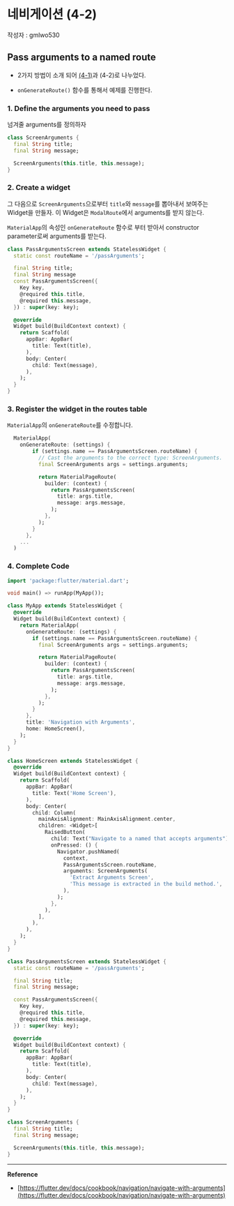 # 네비게이션 (4-2)

작성자 : gmlwo530

## Pass arguments to a named route

- 2가지 방법이 소개 되어 [(4-1)](<https://github.com/today-we-learned-korea/flutter/blob/master/%EB%84%A4%EB%B9%84%EA%B2%8C%EC%9D%B4%EC%85%98(4-2)-Pass%20arguments%20to%20a%20named%20route_gmlwo530.md>)과 (4-2)로 나누었다.

- `onGenerateRoute()` 함수를 통해서 예제를 진행한다.

### 1. Define the arguments you need to pass

넘겨줄 arguments를 정의하자

```dart
class ScreenArguments {
  final String title;
  final String message;

  ScreenArguments(this.title, this.message);
}
```

### 2. Create a widget

그 다음으로 `ScreenArguments`으로부터 `title`와 `message`를 뽑아내서 보여주는 Widget을 만들자.
이 Widget은 `ModalRoute`에서 arguments를 받지 않는다.

`MaterialApp`의 속성인 `onGenerateRoute` 함수로 부터 받아서 constructor parameter로써 arguments를 받는다.

```dart
class PassArgumentsScreen extends StatelessWidget {
  static const routeName = '/passArguments';

  final String title;
  final String message
  const PassArgumentsScreen({
    Key key,
    @required this.title,
    @required this.message,
  }) : super(key: key);

  @override
  Widget build(BuildContext context) {
    return Scaffold(
      appBar: AppBar(
        title: Text(title),
      ),
      body: Center(
        child: Text(message),
      ),
    );
  }
}
```

### 3. Register the widget in the routes table

`MaterialApp`의 `onGenerateRoute`를 수정합니다.

```dart
  MaterialApp(
    onGenerateRoute: (settings) {
        if (settings.name == PassArgumentsScreen.routeName) {
          // Cast the arguments to the correct type: ScreenArguments.
          final ScreenArguments args = settings.arguments;

          return MaterialPageRoute(
            builder: (context) {
              return PassArgumentsScreen(
                title: args.title,
                message: args.message,
              );
            },
          );
        }
      },
    ...
  )
```

### 4. Complete Code

```dart
import 'package:flutter/material.dart';

void main() => runApp(MyApp());

class MyApp extends StatelessWidget {
  @override
  Widget build(BuildContext context) {
    return MaterialApp(
      onGenerateRoute: (settings) {
        if (settings.name == PassArgumentsScreen.routeName) {
          final ScreenArguments args = settings.arguments;

          return MaterialPageRoute(
            builder: (context) {
              return PassArgumentsScreen(
                title: args.title,
                message: args.message,
              );
            },
          );
        }
      },
      title: 'Navigation with Arguments',
      home: HomeScreen(),
    );
  }
}

class HomeScreen extends StatelessWidget {
  @override
  Widget build(BuildContext context) {
    return Scaffold(
      appBar: AppBar(
        title: Text('Home Screen'),
      ),
      body: Center(
        child: Column(
          mainAxisAlignment: MainAxisAlignment.center,
          children: <Widget>[
            RaisedButton(
              child: Text("Navigate to a named that accepts arguments"),
              onPressed: () {
                Navigator.pushNamed(
                  context,
                  PassArgumentsScreen.routeName,
                  arguments: ScreenArguments(
                    'Extract Arguments Screen',
                    'This message is extracted in the build method.',
                  ),
                );
              },
            ),
          ],
        ),
      ),
    );
  }
}

class PassArgumentsScreen extends StatelessWidget {
  static const routeName = '/passArguments';

  final String title;
  final String message;

  const PassArgumentsScreen({
    Key key,
    @required this.title,
    @required this.message,
  }) : super(key: key);

  @override
  Widget build(BuildContext context) {
    return Scaffold(
      appBar: AppBar(
        title: Text(title),
      ),
      body: Center(
        child: Text(message),
      ),
    );
  }
}

class ScreenArguments {
  final String title;
  final String message;

  ScreenArguments(this.title, this.message);
}
```

---

**Reference**

- [https://flutter.dev/docs/cookbook/navigation/navigate-with-arguments](https://flutter.dev/docs/cookbook/navigation/navigate-with-arguments)
